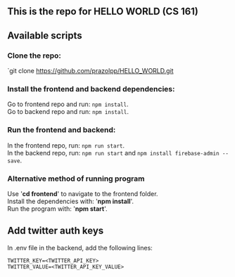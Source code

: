 ## This is the repo for HELLO WORLD (CS 161)


## Available scripts

### Clone the repo: 

`git clone https://github.com/prazolpp/HELLO_WORLD.git

### Install the frontend and backend dependencies:

Go to frontend repo and run: `npm install`.   
Go to backend repo and run: `npm install`. 

### Run the frontend and backend:
In the frontend repo, run: `npm run start`.  
In the backend repo, run: `npm run start` and `npm install firebase-admin --save`. 


### Alternative method of running program
Use '**cd frontend**' to navigate to the frontend folder.  
Install the dependencies with: '**npm install**'.  
Run the program with: '**npm start**'.  

## Add twitter auth keys

In .env file in the backend, add the following lines:

```
TWITTER_KEY=<TWITTER_API_KEY>
TWITTER_VALUE=<TWITTER_API_KEY_VALUE>

```








